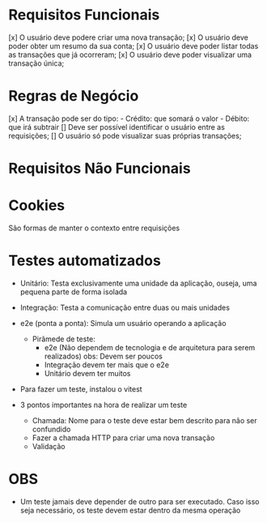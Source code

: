 # Requisitos Funcionais
[x] O usuário deve podere criar uma nova transação;
[x] O usuário deve poder obter um resumo da sua conta;
[x] O usuário deve poder listar todas as transações que já ocorreram;
[x] O usuário deve poder visualizar uma transação única;


# Regras de Negócio
[x] A transação pode ser do tipo:
    - Crédito: que somará o valor
    - Débito: que irá subtrair
[] Deve ser possível identificar o usuário entre as requisições;
[] O usuário só pode visualizar suas próprias transações;


# Requisitos Não Funcionais








# Cookies
São formas de manter o contexto entre requisições


# Testes automatizados

- Unitário: Testa exclusivamente uma unidade da aplicação, ouseja, uma pequena parte de forma isolada

- Integração: Testa a comunicação entre duas ou mais unidades

- e2e (ponta a ponta): Simula um usuário operando a aplicação
    - Pirâmede de teste:
        - e2e (Não dependem de tecnologia e de arquitetura para serem realizados) obs: Devem ser poucos
        - Integração devem ter mais que o e2e
        - Unitário devem ter muitos

- Para fazer um teste, instalou o vitest

- 3 pontos importantes na hora de realizar um teste
    - Chamada: Nome para o teste deve estar bem descrito para não ser confundido
    - Fazer a chamada HTTP para criar uma nova transação
    - Validação

# OBS
- Um teste jamais deve depender de outro para ser executado. Caso isso seja necessário, os teste devem estar dentro da mesma operação